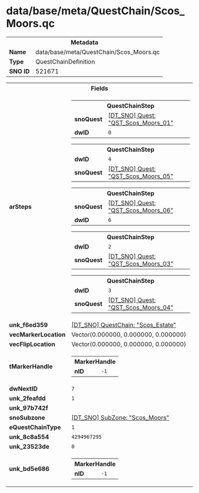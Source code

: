 <h1>data/base/meta/QuestChain/Scos_Moors.qc</h1><table><tr><th colspan="100%">Metadata</th></tr><tr><td><b>Name</b></td><td>data/base/meta/QuestChain/Scos_Moors.qc</td></tr><tr><td><b>Type</b></td><td>QuestChainDefinition</td></tr><tr><td><b>SNO ID</b></td><td>521671</td></tr></table>

<table><tr><th colspan="100%">Fields</th></tr><tr><td><b>arSteps</b></td><td><table><tr><th colspan="100%">QuestChainStep</th></tr><tr><td><b>snoQuest</b></td><td><a href="..\Quest\QST_Scos_Moors_01.qst">[DT_SNO] Quest: "QST_Scos_Moors_01"</a></td></tr><tr><td><b>dwID</b></td><td><code>0</code></td></tr></table>


<table><tr><th colspan="100%">QuestChainStep</th></tr><tr><td><b>dwID</b></td><td><code>4</code></td></tr><tr><td><b>snoQuest</b></td><td><a href="..\Quest\QST_Scos_Moors_05.qst">[DT_SNO] Quest: "QST_Scos_Moors_05"</a></td></tr></table>


<table><tr><th colspan="100%">QuestChainStep</th></tr><tr><td><b>snoQuest</b></td><td><a href="..\Quest\QST_Scos_Moors_06.qst">[DT_SNO] Quest: "QST_Scos_Moors_06"</a></td></tr><tr><td><b>dwID</b></td><td><code>6</code></td></tr></table>


<table><tr><th colspan="100%">QuestChainStep</th></tr><tr><td><b>dwID</b></td><td><code>2</code></td></tr><tr><td><b>snoQuest</b></td><td><a href="..\Quest\QST_Scos_Moors_03.qst">[DT_SNO] Quest: "QST_Scos_Moors_03"</a></td></tr></table>


<table><tr><th colspan="100%">QuestChainStep</th></tr><tr><td><b>dwID</b></td><td><code>3</code></td></tr><tr><td><b>snoQuest</b></td><td><a href="..\Quest\QST_Scos_Moors_04.qst">[DT_SNO] Quest: "QST_Scos_Moors_04"</a></td></tr></table>


</td></tr><tr><td><b>unk_f6ed359</b></td><td><a href="Scos_Estate.qc">[DT_SNO] QuestChain: "Scos_Estate"</a>
</td></tr><tr><td><b>vecMarkerLocation</b></td><td>Vector(0.000000, 0.000000, 0.000000)</td></tr><tr><td><b>vecFlipLocation</b></td><td>Vector(0.000000, 0.000000, 0.000000)</td></tr><tr><td><b>tMarkerHandle</b></td><td><table><tr><th colspan="100%">MarkerHandle</th></tr><tr><td><b>nID</b></td><td><code>-1</code></td></tr></table>

</td></tr><tr><td><b>dwNextID</b></td><td><code>7</code></td></tr><tr><td><b>unk_2feafdd</b></td><td><code>1</code></td></tr><tr><td><b>unk_97b742f</b></td><td></td></tr><tr><td><b>snoSubzone</b></td><td><a href="..\Subzone\Scos_Moors.sbz">[DT_SNO] SubZone: "Scos_Moors"</a></td></tr><tr><td><b>eQuestChainType</b></td><td><code>1</code></td></tr><tr><td><b>unk_8c8a554</b></td><td><code>4294967295</code></td></tr><tr><td><b>unk_23523de</b></td><td><code>0</code></td></tr><tr><td><b>unk_bd5e686</b></td><td><table><tr><th colspan="100%">MarkerHandle</th></tr><tr><td><b>nID</b></td><td><code>-1</code></td></tr></table>

</td></tr></table>

